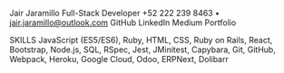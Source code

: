 Jair Jaramillo
Full-Stack Developer
+52 222 239 8463 • jair.jaramillo@outlook.com
GitHub LinkedIn Medium Portfolio

SKILLS
JavaScript (ES5/ES6), Ruby, HTML, CSS, Ruby on Rails, React, Bootstrap, Node.js, SQL, RSpec, Jest, JMinitest, Capybara, Git, GitHub, Webpack, Heroku, Google Cloud, Odoo, ERPNext, Dolibarr

<!--
**jairjy/jairjy** is a ✨ _special_ ✨ repository because its `README.md` (this file) appears on your GitHub profile.

Here are some ideas to get you started:

- 🔭 I’m currently working on ...
- 🌱 I’m currently learning ...
- 👯 I’m looking to collaborate on ...
- 🤔 I’m looking for help with ...
- 💬 Ask me about ...
- 📫 How to reach me: ...
- 😄 Pronouns: ...
- ⚡ Fun fact: ...
-->
